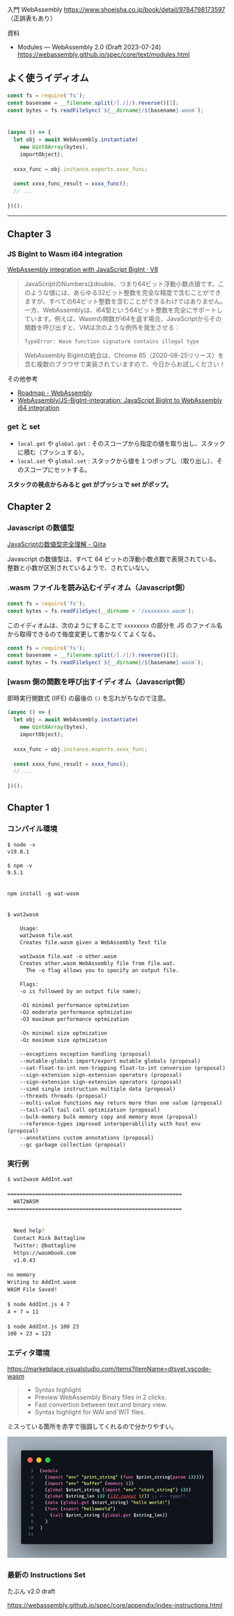 
入門 WebAssembly https://www.shoeisha.co.jp/book/detail/9784798173597
（正誤表もあり）

資料
- Modules — WebAssembly 2.0 (Draft 2023-07-24) https://webassembly.github.io/spec/core/text/modules.html

## よく使うイディオム

```js
const fs = require('fs');
const basename = __filename.split(/[./]/).reverse()[1];
const bytes = fs.readFileSync(`${__dirname}/${basename}.wasm`);


(async () => {
  let obj = await WebAssembly.instantiate(
    new Uint8Array(bytes),
    importObject);

  xxxx_func = obj.instance.exports.xxxx_func;

  const xxxx_func_result = xxxx_func();
  // ...

})();
```


----------------------------------------












## Chapter 3


### JS BigInt to Wasm i64 integration

[WebAssembly integration with JavaScript BigInt · V8](https://v8.dev/features/wasm-bigint)

> JavaScriptのNumbersはdouble、つまり64ビット浮動小数点値です。このような値には、あらゆる32ビット整数を完全な精度で含むことができますが、すべての64ビット整数を含むことができるわけではありません。一方、WebAssemblyは、i64型という64ビット整数を完全にサポートしています。例えば、Wasmの関数がi64を返す場合、JavaScriptからその関数を呼び出すと、VMは次のような例外を発生させる：
> ```
> TypeError: Wasm function signature contains illegal type
> ```


> WebAssembly BigIntの統合は、Chrome 85（2020-08-25リリース）を含む複数のブラウザで実装されていますので、今日からお試しください！

その他参考

- [Roadmap - WebAssembly](https://webassembly.org/roadmap/)
- [WebAssembly/JS-BigInt-integration: JavaScript BigInt to WebAssembly i64 integration](https://github.com/WebAssembly/JS-BigInt-integration)


### get と set 

- `local.get` や `global.get` : そのスコープから指定の値を取り出し、スタックに積む（プッシュする）。
- `local.set` や `global.set` : スタックから値を１つポップし（取り出し）、そのスコープにセットする。

**スタックの視点からみると get がプッシュで set がポップ。**









## Chapter 2

### Javascript の数値型

[JavaScriptの数値型完全理解 - Qiita](https://qiita.com/uhyo/items/f9abb94bcc0374d7ed23)

Javascript の数値型は、すべて 64 ビットの浮動小数点数で表現されている。
整数と小数が区別されているようで、されていない。

### .wasm ファイルを読み込むイディオム（Javascript側）

```js
const fs = require('fs');
const bytes = fs.readFileSync(__dirname + '/xxxxxxxx.wasm');
```

このイディオムは、次のようにすることで `xxxxxxxx` の部分を JS のファイル名から取得できるので毎度変更して書かなくてよくなる。

```js
const fs = require('fs');
const basename = __filename.split(/[./]/).reverse()[1];
const bytes = fs.readFileSync(`${__dirname}/${basename}.wasm`);
```


### [wasm 側の関数を呼び出すイディオム（Javascript側）

即時実行関数式 (IIFE) の最後の `()` を忘れがちなので注意。

```js
(async () => {
  let obj = await WebAssembly.instantiate(
    new Uint8Array(bytes),
    importObject);

  xxxx_func = obj.instance.exports.xxxx_func;

  const xxxx_func_result = xxxx_func();
  // ...

})();
```








## Chapter 1

### コンパイル環境

```
$ node -v
v19.8.1

$ npm -v
9.5.1


npm install -g wat-wasm


$ wat2wasm  

    Usage:
    wat2wasm file.wat
    Creates file.wasm given a WebAssembly Text file
  
    wat2wasm file.wat -o other.wasm
    Creates other.wasm WebAssembly file from file.wat.
      The -o flag allows you to specify an output file.
  
    Flags:
    -o is followed by an output file name);

    -O1 minimal performance optmization
    -O2 moderate performance optmization
    -O3 maximum performance optmization

    -Os minimal size optmization
    -Oz maximum size optmization

    --exceptions exception handling (proposal)
    --mutable-globals import/export mutable globals (proposal)
    --sat-float-to-int non-trapping float-to-int conversion (proposal)
    --sign-extension sign-extension operators (proposal)
    --sign-extension sign-extension operators (proposal)
    --simd single instruction multiple data (proposal)
    --threads threads (proposal)
    --multi-value functions may return more than one value (proposal)
    --tail-call tail call optimization (proposal)
    --bulk-memory bulk memory copy and memory move (proposal)
    --reference-types improved interoperablility with host env (proposal)
    --annotations custom annotations (proposal)
    --gc garbage collection (proposal)
```

### 実行例

```sh
$ wat2wasm AddInt.wat 

========================================================
  WAT2WASM
========================================================
  

  Need help?  
  Contact Rick Battagline
  Twitter: @battagline
  https://wasmbook.com
  v1.0.43
  
no memory
Writing to AddInt.wasm
WASM File Saved!

$ node AddInt.js 4 7
4 + 7 = 11

$ node AddInt.js 100 23
100 + 23 = 123

```


### エディタ環境

https://marketplace.visualstudio.com/items?itemName=dtsvet.vscode-wasm

> - Syntax highlight
> - Preview WebAssembly Binary files in 2 clicks.
> - Fast convertion between text and binary view.
> - Syntax highlight for WAI and WIT files.

ミスっている箇所を赤字で強調してくれるので分かりやすい。

![](img/codesnap_typo_error_with_red_color.png)


### 最新の Instructions Set

たぶん v2.0 draft

https://webassembly.github.io/spec/core/appendix/index-instructions.html

